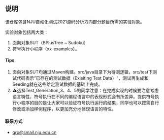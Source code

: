 ## 说明

该仓库包含NJU自动化测试2021源码分析方向部分题目所需的实验对象。

实验对象包括两大类：

1. 面向对象SUT（BPlusTree ~ Sudoku）
2. 符号执行小程序（xx-examples）。



#### Tips

1. 面向对象SUT均通过Maven构建。src/java目录下为待测逻辑，src/test下测试代码表示”已存在的测试数据（Exisiting Test Data）“，测试再生成和Seeding就在这些给定测试数据的基础上完成。
2. :warning:选择Test_Generation_3、4、5的同学注意：在完成实现的时候要注意考虑语言特性，符号执行在不同的编程语言中的表现形式会有所差异。提供符号执行小程序的目的是让大家可以验证符号执行运行的结果，同学也可以按需自行修改或添加样例程序，以更加充分地体现语言的特性。



#### 联系方式

- qrx@smail.nju.edu.cn

